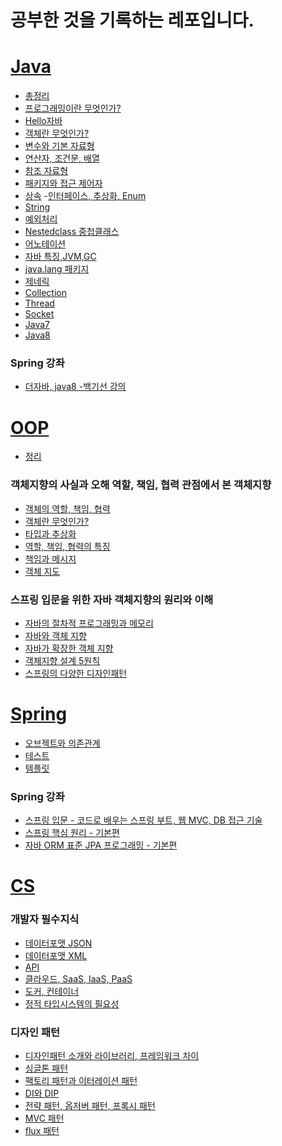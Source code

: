 # 공부한 것을 기록하는 레포입니다.

# [Java](https://github.com/RyuJungSik/Study/blob/main/Java)
- [총정리](https://github.com/RyuJungSik/Study/blob/main/Java/(00)Summary.md)
- [프로그래밍이란 무엇인가?](https://github.com/RyuJungSik/Study/blob/main/Java/(01)%ED%94%84%EB%A1%9C%EA%B7%B8%EB%9E%98%EB%B0%8D%EC%9D%B4%EB%9E%80%EB%AC%B4%EC%97%87%EC%9D%B8%EA%B0%80.md)
- [Hello자바](https://github.com/RyuJungSik/Study/blob/main/Java/(02)Hello%EC%9E%90%EB%B0%94.md)
- [객체란 무엇인가?](https://github.com/RyuJungSik/Study/blob/main/Java/(03)%EA%B0%9D%EC%B2%B4%EB%9E%80%EB%AC%B4%EC%97%87%EC%9D%B8%EA%B0%80.md)
- [변수와 기본 자료형](https://github.com/RyuJungSik/Study/blob/main/Java/(04)%EB%B3%80%EC%88%98%EC%99%80%EA%B8%B0%EB%B3%B8%EC%9E%90%EB%A3%8C%ED%98%95.md)
- [연산자, 조건문, 배열](https://github.com/RyuJungSik/Study/blob/main/Java/(05)%EC%97%B0%EC%82%B0%EC%9E%90%2C%EC%A1%B0%EA%B1%B4%EB%AC%B8%2C%EB%B0%B0%EC%97%B4.md)
- [참조 자료형](https://github.com/RyuJungSik/Study/blob/main/Java/(06)%EC%B0%B8%EC%A1%B0%EC%9E%90%EB%A3%8C%ED%98%95.md)
- [패키지와 접근 제어자](https://github.com/RyuJungSik/Study/blob/main/Java/(07)%ED%8C%A8%ED%82%A4%EC%A7%80%EC%99%80%20%EC%A0%91%EA%B7%BC%20%EC%A0%9C%EC%96%B4%EC%9E%90.md)
- [상속](https://github.com/RyuJungSik/Study/blob/main/Java/(08)%EC%83%81%EC%86%8D.md)
-[인터페이스, 추상화, Enum](https://github.com/RyuJungSik/Study/blob/main/Java/(10)%EC%9D%B8%ED%84%B0%ED%8E%98%EC%9D%B4%EC%8A%A4%2C%20%EC%B6%94%EC%83%81%ED%99%94%2C%20Enum.md)
- [String](https://github.com/RyuJungSik/Study/blob/main/Java/(11)String.md)
- [예외처리](https://github.com/RyuJungSik/Study/blob/main/Java/(12)%EC%98%88%EC%99%B8%EC%B2%98%EB%A6%AC.md)
- [Nestedclass 중첩클래스](https://github.com/RyuJungSik/Study/blob/main/Java/(13)Nestedclass%20%EC%A4%91%EC%B2%A9%ED%81%B4%EB%9E%98%EC%8A%A4.md)
- [어노테이션](https://github.com/RyuJungSik/Study/blob/main/Java/(14)%EC%96%B4%EB%85%B8%ED%85%8C%EC%9D%B4%EC%85%98.md)
- [자바 특징,JVM,GC](https://github.com/RyuJungSik/Study/blob/main/Java/(15)%20%EC%9E%90%EB%B0%94%20%ED%8A%B9%EC%A7%95%2CJVM%2CGC.md)
- [java.lang 패키지](https://github.com/RyuJungSik/Study/blob/main/Java/(16)%EC%9E%90%EB%B0%94%EB%9E%AD%20%ED%8C%A8%ED%82%A4%EC%A7%80.md)
- [제네릭](https://github.com/RyuJungSik/Study/blob/main/Java/(17)%EC%A0%9C%EB%84%A4%EB%A6%AD.md)
- [Collection](https://github.com/RyuJungSik/Study/blob/main/Java/(18)Collection.md)
- [Thread](https://github.com/RyuJungSik/Study/blob/main/Java/(19)Thread.md)
- [Socket](https://github.com/RyuJungSik/Study/blob/main/Java/(20)Socket.md)
- [Java7](https://github.com/RyuJungSik/Study/blob/main/Java/(21)Java7.md)
- [Java8](https://github.com/RyuJungSik/Study/blob/main/Java/(22)Java8.md)

### Spring 강좌
- [더자바, java8 -백기선 강의](https://github.com/RyuJungSik/Java8to11)

# [OOP](https://github.com/RyuJungSik/Study/tree/main/OOP)
- [정리](https://github.com/RyuJungSik/Study/blob/main/OOP/(00)%EC%A0%95%EB%A6%AC.md)
### 객체지향의 사실과 오해 역할, 책임, 협력 관점에서 본 객체지향
- [객체의 역할, 책임, 협력](https://github.com/RyuJungSik/Study/blob/main/OOP/(01)%EA%B0%9D%EC%B2%B4%EC%9D%98%20%EC%97%AD%ED%95%A0,%20%EC%B1%85%EC%9E%84,%20%ED%98%91%EB%A0%A5.md)
- [객체란 무엇인가?](https://github.com/RyuJungSik/Study/blob/main/OOP/(02)%EA%B0%9D%EC%B2%B4%EC%9D%98%20%EC%97%AD%ED%95%A0,%20%EC%B1%85%EC%9E%84,%20%ED%98%91%EB%A0%A5.md)
- [타입과 추상화](https://github.com/RyuJungSik/Study/blob/main/OOP/(03)%ED%83%80%EC%9E%85%EA%B3%BC%20%EC%B6%94%EC%83%81%ED%99%94.md)
- [역할, 책임, 협력의 특징](https://github.com/RyuJungSik/Study/blob/main/OOP/(04)%EC%97%AD%ED%95%A0%2C%20%EC%B1%85%EC%9E%84%2C%20%ED%98%91%EB%A0%A5%EC%9D%98%20%ED%8A%B9%EC%A7%95.md)
- [책임과 메시지](https://github.com/RyuJungSik/Study/blob/main/OOP/(05)%EC%B1%85%EC%9E%84%EA%B3%BC%20%EB%A9%94%EC%8B%9C%EC%A7%80.md)
- [객체 지도](https://github.com/RyuJungSik/Study/blob/main/OOP/(06)%EA%B0%9D%EC%B2%B4%EC%A7%80%EB%8F%84.md)

### 스프링 입문을 위한 자바 객체지향의 원리와 이해
- [자바의 절차적 프로그래밍과 메모리](https://github.com/RyuJungSik/Study/blob/main/OOP/(07)%EC%9E%90%EB%B0%94%EC%9D%98%20%EC%A0%88%EC%B0%A8%EC%A0%81%20%ED%94%84%EB%A1%9C%EA%B7%B8%EB%9E%98%EB%B0%8D%EA%B3%BC%20%EB%A9%94%EB%AA%A8%EB%A6%AC.md)
- [자바와 객체 지향](https://github.com/RyuJungSik/Study/blob/main/OOP/(08)%EC%9E%90%EB%B0%94%EC%99%80%20%EA%B0%9D%EC%B2%B4%20%EC%A7%80%ED%96%A5.md)
- [자바가 확장한 객체 지향](https://github.com/RyuJungSik/Study/blob/main/OOP/(09)%EC%9E%90%EB%B0%94%EA%B0%80%20%ED%99%95%EC%9E%A5%ED%95%9C%20%EA%B0%9D%EC%B2%B4%20%EC%A7%80%ED%96%A5.md)
- [객체지향 설계 5원칙](https://github.com/RyuJungSik/Study/blob/main/OOP/(10)%EA%B0%9D%EC%B2%B4%EC%A7%80%ED%96%A5%20%EC%84%A4%EA%B3%84%205%EC%9B%90%EC%B9%99.md)
- [스프링의 다양한 디자인패턴](https://github.com/RyuJungSik/Study/blob/main/OOP/(11)%EC%8A%A4%ED%94%84%EB%A7%81%EC%9D%98%20%EB%8B%A4%EC%96%91%ED%95%9C%20%EB%94%94%EC%9E%90%EC%9D%B8%ED%8C%A8%ED%84%B4.md)

# [Spring](https://github.com/RyuJungSik/Study/blob/main/Spring)
- [오브젝트와 의존관계](https://github.com/RyuJungSik/Study/blob/main/Spring/(01)%EC%98%A4%EB%B8%8C%EC%A0%9D%ED%8A%B8%EC%99%80%20%EC%9D%98%EC%A1%B4%EA%B4%80%EA%B3%84.md)
- [테스트](https://github.com/RyuJungSik/Study/blob/main/Spring/(02)%ED%85%8C%EC%8A%A4%ED%8A%B8.md
)
- [템플릿](https://github.com/RyuJungSik/Study/blob/main/Spring/(03)%ED%85%9C%ED%94%8C%EB%A6%BF.md)
### Spring 강좌
- [스프링 입문 - 코드로 배우는 스프링 부트, 웹 MVC, DB 접근 기술](https://github.com/RyuJungSik/Spring-Introduction)
- [스프링 핵심 원리 - 기본편](https://github.com/RyuJungSik/Spring-Basic)
- [자바 ORM 표준 JPA 프로그래밍 - 기본편](https://github.com/RyuJungSik/Jpa-basic)

# [CS](https://github.com/RyuJungSik/Study/tree/main/CS)
### 개발자 필수지식
- [데이터포맷 JSON](https://github.com/RyuJungSik/Study/blob/main/CS/(01)%EB%8D%B0%EC%9D%B4%ED%84%B0%ED%8F%AC%EB%A7%B7%20JSON.md)
- [데이터포맷 XML](https://github.com/RyuJungSik/Study/blob/main/CS/(02)%EB%8D%B0%EC%9D%B4%ED%84%B0%ED%8F%AC%EB%A7%B7%20XML.md)
- [API](https://github.com/RyuJungSik/Study/blob/main/CS/(03)API.md)
- [클라우드, SaaS, IaaS, PaaS](https://github.com/RyuJungSik/Study/blob/main/CS/(04)%ED%81%B4%EB%9D%BC%EC%9A%B0%EB%93%9C%2C%20SaaS%2C%20IaaS%2C%20PaaS.md)
- [도커, 컨테이너](https://github.com/RyuJungSik/Study/blob/main/CS/(05)%EB%8F%84%EC%BB%A4%2C%20%EC%BB%A8%ED%85%8C%EC%9D%B4%EB%84%88.md)
- [정적 타입시스템의 필요성](https://github.com/RyuJungSik/Study/blob/main/CS/(06)%EC%A0%95%EC%A0%81%20%ED%83%80%EC%9E%85%EC%8B%9C%EC%8A%A4%ED%85%9C%EC%9D%98%20%ED%95%84%EC%9A%94%EC%84%B1.md)

### 디자인 패턴
- [디자인패턴 소개와 라이브러리, 프레임워크 차이](https://github.com/RyuJungSik/Study/blob/main/CS/(07)%EB%94%94%EC%9E%90%EC%9D%B8%ED%8C%A8%ED%84%B4%20%EC%86%8C%EA%B0%9C%EC%99%80%20%EB%9D%BC%EC%9D%B4%EB%B8%8C%EB%9F%AC%EB%A6%AC%2C%20%ED%94%84%EB%A0%88%EC%9E%84%EC%9B%8C%ED%81%AC%20%EC%B0%A8%EC%9D%B4.md)
- [싱글톤 패턴](https://github.com/RyuJungSik/Study/blob/main/CS/(08)%EC%8B%B1%EA%B8%80%ED%86%A4%20%ED%8C%A8%ED%84%B4.md)
- [팩토리 패턴과 이터레이션 패턴](https://github.com/RyuJungSik/Study/blob/main/CS/(09)%ED%8C%A9%ED%86%A0%EB%A6%AC%20%ED%8C%A8%ED%84%B4%EA%B3%BC%20%EC%9D%B4%ED%84%B0%EB%A0%88%EC%9D%B4%EC%85%98%20%ED%8C%A8%ED%84%B4.md)
- [DI와 DIP](https://github.com/RyuJungSik/Study/blob/main/CS/(10)DI%EC%99%80%20DIP.md)
- [전략 패턴, 옵저버 패턴, 프록시 패턴](https://github.com/RyuJungSik/Study/blob/main/CS/(11)%EC%A0%84%EB%9E%B5%20%ED%8C%A8%ED%84%B4%2C%20%EC%98%B5%EC%A0%80%EB%B2%84%20%ED%8C%A8%ED%84%B4%2C%20%ED%94%84%EB%A1%9D%EC%8B%9C%20%ED%8C%A8%ED%84%B4.md)
- [MVC 패턴](https://github.com/RyuJungSik/Study/blob/main/CS/(12)MVC%20%ED%8C%A8%ED%84%B4.md)
- [flux 패턴](https://github.com/RyuJungSik/Study/blob/main/CS/(13)flux%ED%8C%A8%ED%84%B4.md)

